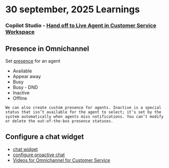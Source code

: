 # 30 september, 2025 Learnings
### Copilot Studio - [Hand off to Live Agent in Customer Service Workspace](https://www.dynamicsforcrm.com/copilot-studio-hand-off-to-live-agent-customer-service-workspace/#connectingToCSWChat)

## Presence in Omnichannel
Set [presence](https://learn.microsoft.com/en-us/dynamics365/customer-service/use/oc-manage-presence-status) for an agent
- Available
- Appear away
- Busy
- Busy - DND
- Inactive
- Offline

`We can also create custom presence for agents.
Inactive is a special status that isn’t available for the agent to select; it’s set by the system automatically when agents miss notifications.
You can’t modify or delete the out-of-the-box presence statuses.
`

## Configure a chat widget
- [chat widget](https://learn.microsoft.com/en-us/dynamics365/customer-service/administer/add-chat-widget#configure-a-chat-widget-1)
- [configure proactive chat](https://learn.microsoft.com/en-us/dynamics365/customer-service/administer/proactive-chat)
- [Videos for Omnichannel for Customer Service](https://learn.microsoft.com/en-us/dynamics365/customer-service/use/videos)